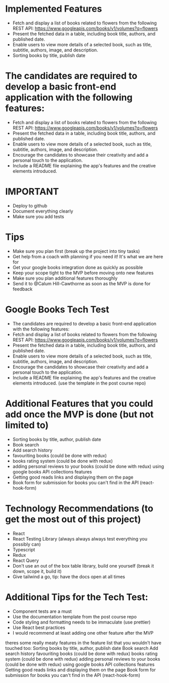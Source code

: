 # Implemented Features

- Fetch and display a list of books related to flowers from the following REST API: https://www.googleapis.com/books/v1/volumes?q=flowers
- Present the fetched data in a table, including book title, authors, and published date.
- Enable users to view more details of a selected book, such as title, subtitle, authors, image, and description.
- Sorting books by title, publish date

# The candidates are required to develop a basic front-end application with the following features:

- Fetch and display a list of books related to flowers from the following REST API: https://www.googleapis.com/books/v1/volumes?q=flowers
- Present the fetched data in a table, including book title, authors, and published date.
- Enable users to view more details of a selected book, such as title, subtitle, authors, image, and description.
- Encourage the candidates to showcase their creativity and add a personal touch to the application.
- Include a README file explaining the app's features and the creative elements introduced.

# IMPORTANT

- Deploy to github
- Document everything clearly
- Make sure you add tests

# Tips

- Make sure you plan first (break up the project into tiny tasks)
- Get help from a coach with planning if you need it! It's what we are here for
- Get your google books integration done as quickly as possible
- Keep your scope tight to the MVP before moving onto new features
- Make sure you plan additional features thoroughly
- Send it to
  @Calum Hill-Cawthorne
  as soon as the MVP is done for feedback

# Google Books Tech Test

- The candidates are required to develop a basic front-end application with the following features:
- Fetch and display a list of books related to flowers from the following REST API: https://www.googleapis.com/books/v1/volumes?q=flowers
- Present the fetched data in a table, including book title, authors, and published date.
- Enable users to view more details of a selected book, such as title, subtitle, authors, image, and description.
- Encourage the candidates to showcase their creativity and add a personal touch to the application.
- Include a README file explaining the app's features and the creative elements introduced. (use the template in the post course repo)

# Additional Features that you could add once the MVP is done (but not limited to)

- Sorting books by title, author, publish date
- Book search
- Add search history
- favouriting books (could be done with redux)
- books rating system (could be done with redux)
- adding personal reviews to your books (could be done with redux)
  using google books API collections features
- Getting good reads links and displaying them on the page
- Book form for submission for books you can't find in the API (react-hook-form)

# Technology Recommendations (to get the most out of this project)

- React
- React Testing Library (always always always test everything you possibly can)
- Typescript
- Redux
- React Query
- Don't use an out of the box table library, build one yourself (break it down, scope it, build it)
- Give tailwind a go, tip: have the docs open at all times

# Additional Tips for the Tech Test:

- Component tests are a must
- Use the documentation template from the post course repo
- Code styling and formatting needs to be immaculate (use prettier)
- Use React best practices
- I would recommend at least adding one other feature after the MVP

theres some really meaty features in the feature list that you wouldn't have touched too:
Sorting books by title, author, publish date
Book search
Add search history
favouriting books (could be done with redux)
books rating system (could be done with redux)
adding personal reviews to your books (could be done with redux)
using google books API collections features
Getting good reads links and displaying them on the page
Book form for submission for books you can't find in the API (react-hook-form)
